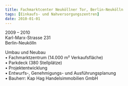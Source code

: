 ```yaml
---
title: Fachmarktcenter Neuköllner Tor, Berlin-Neukölln
tags: [Einkaufs- und Nahversorgungszentren]
date: 2010-01-01
---
```

2009 – 2010<br/>
Karl-Marx-Strasse 231<br/>
Berlin-Neukölln 

Umbau und Neubau<br/>
• Fachmarktzentrum (14.000 m² Verkaufsfläche)<br/>
• Parkdeck (380 Stellplätze)<br/>
• Projektentwicklung<br/>
• Entwurfs-, Genehmigungs- und Ausführungsplanung<br/>
• Bauherr: Kap Hag Handelsimmobilien GmbH<br/>
